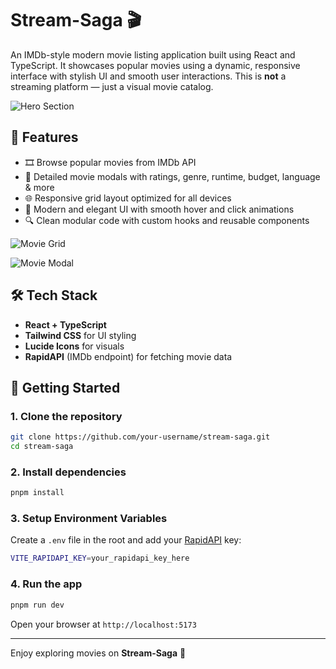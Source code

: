 # Stream-Saga 🎬

An IMDb-style modern movie listing application built using React and TypeScript. It showcases popular movies using a dynamic, responsive interface with stylish UI and smooth user interactions. This is **not** a streaming platform — just a visual movie catalog.

![Hero Section](./screenshots/hero.png)

## 🚀 Features

- 🎞️ Browse popular movies from IMDb API
- 🧾 Detailed movie modals with ratings, genre, runtime, budget, language & more
- 🌐 Responsive grid layout optimized for all devices
- 🎨 Modern and elegant UI with smooth hover and click animations
- 🔍 Clean modular code with custom hooks and reusable components

![Movie Grid](./screenshots/grid.png)

![Movie Modal](./screenshots/modal.png)

## 🛠️ Tech Stack

- **React + TypeScript**
- **Tailwind CSS** for UI styling
- **Lucide Icons** for visuals
- **RapidAPI** (IMDb endpoint) for fetching movie data

## 🧪 Getting Started

### 1. Clone the repository
```bash
git clone https://github.com/your-username/stream-saga.git
cd stream-saga
```

### 2. Install dependencies
```bash
pnpm install
```

### 3. Setup Environment Variables
Create a `.env` file in the root and add your [RapidAPI](https://rapidapi.com) key:
```bash
VITE_RAPIDAPI_KEY=your_rapidapi_key_here
```

### 4. Run the app
```bash
pnpm run dev
```

Open your browser at `http://localhost:5173`

---

Enjoy exploring movies on **Stream-Saga** 🍿


